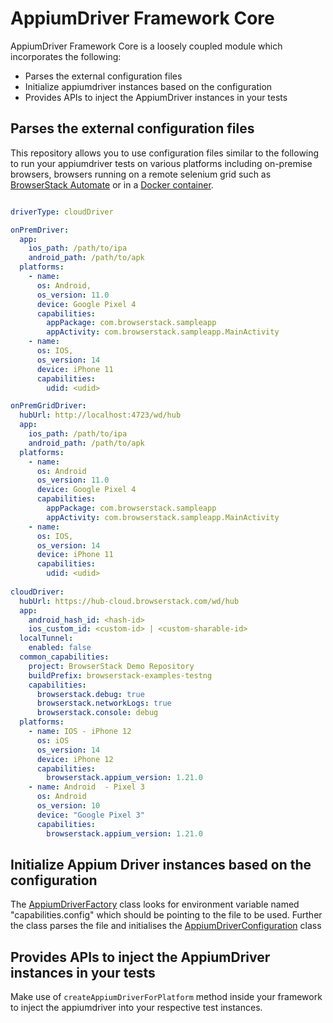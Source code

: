 # AppiumDriver Framework Core

AppiumDriver Framework Core is a loosely coupled module which incorporates the following:

* Parses the external configuration files
* Initialize appiumdriver instances based on the configuration
* Provides APIs to inject the AppiumDriver instances in your tests

## Parses the external configuration files

This repository allows you to use configuration files similar to the following to run your appiumdriver tests on various platforms including on-premise browsers, browsers running on a remote selenium grid such as [BrowserStack Automate](https://www.browserstack.com/automate) or in a [Docker container](https://github.com/SeleniumHQ/docker-selenium). 

```yml

driverType: cloudDriver

onPremDriver:
  app:
    ios_path: /path/to/ipa
    android_path: /path/to/apk
  platforms:
    - name:
      os: Android,
      os_version: 11.0
      device: Google Pixel 4
      capabilities:
        appPackage: com.browserstack.sampleapp
        appActivity: com.browserstack.sampleapp.MainActivity
    - name:
      os: IOS,
      os_version: 14
      device: iPhone 11
      capabilities:
        udid: <udid>

onPremGridDriver:
  hubUrl: http://localhost:4723/wd/hub
  app:
    ios_path: /path/to/ipa
    android_path: /path/to/apk
  platforms:
    - name:
      os: Android
      os_version: 11.0
      device: Google Pixel 4
      capabilities:
        appPackage: com.browserstack.sampleapp
        appActivity: com.browserstack.sampleapp.MainActivity
    - name:
      os: IOS,
      os_version: 14
      device: iPhone 11
      capabilities:
        udid: <udid> 
        
cloudDriver:
  hubUrl: https://hub-cloud.browserstack.com/wd/hub
  app:
    android_hash_id: <hash-id>
    ios_custom_id: <custom-id> | <custom-sharable-id>
  localTunnel:
    enabled: false
  common_capabilities:
    project: BrowserStack Demo Repository
    buildPrefix: browserstack-examples-testng
    capabilities:
      browserstack.debug: true
      browserstack.networkLogs: true
      browserstack.console: debug
  platforms:
    - name: IOS - iPhone 12
      os: iOS
      os_version: 14
      device: iPhone 12
      capabilities:
        browserstack.appium_version: 1.21.0
    - name: Android  - Pixel 3
      os: Android
      os_version: 10
      device: "Google Pixel 3"
      capabilities:
        browserstack.appium_version: 1.21.0

```

## Initialize Appium Driver instances based on the configuration

The [AppiumDriverFactory](src/main/java/com/browserstack/appiumdriver/core/AppiumDriverFactory.java) class looks for environment variable named "capabilities.config" which should be pointing to the file to be used. Further the class parses the file and initialises the [AppiumDriverConfiguration](src/main/java/com/browserstack/appiumdriver/config/AppiumDriverConfiguration.java) class

## Provides APIs to inject the AppiumDriver instances in your tests

Make use of `createAppiumDriverForPlatform` method inside your framework to inject the appiumdriver into your respective test instances.
